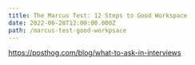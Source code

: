 ```yaml
---
title: The Marcus Test: 12 Steps to Good Workspace
date: 2022-06-28T12:00:00.000Z
path: /marcus-test-good-workpsace
---
```


https://posthog.com/blog/what-to-ask-in-interviews
